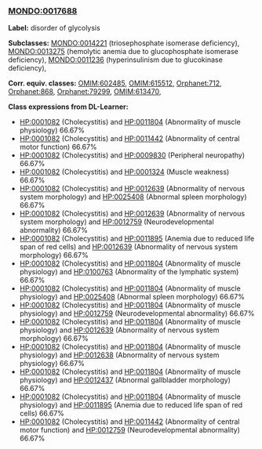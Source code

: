 
### [MONDO:0017688](http://purl.obolibrary.org/obo/MONDO_0017688)
**Label:** disorder of glycolysis

**Subclasses:** [MONDO:0014221](http://purl.obolibrary.org/obo/MONDO_0014221) (triosephosphate isomerase deficiency), [MONDO:0013275](http://purl.obolibrary.org/obo/MONDO_0013275) (hemolytic anemia due to glucophosphate isomerase deficiency), [MONDO:0011236](http://purl.obolibrary.org/obo/MONDO_0011236) (hyperinsulinism due to glucokinase deficiency), 

**Corr. equiv. classes:** [OMIM:602485](http://purl.obolibrary.org/obo/OMIM_602485), [OMIM:615512](http://purl.obolibrary.org/obo/OMIM_615512), [Orphanet:712](http://www.orpha.net/ORDO/Orphanet_712), [Orphanet:868](http://www.orpha.net/ORDO/Orphanet_868), [Orphanet:79299](http://www.orpha.net/ORDO/Orphanet_79299), [OMIM:613470](http://purl.obolibrary.org/obo/OMIM_613470), 

**Class expressions from DL-Learner:**

- [HP:0001082](http://purl.obolibrary.org/obo/HP_0001082) (Cholecystitis) and [HP:0011804](http://purl.obolibrary.org/obo/HP_0011804) (Abnormality of muscle physiology) 66.67%
- [HP:0001082](http://purl.obolibrary.org/obo/HP_0001082) (Cholecystitis) and [HP:0011442](http://purl.obolibrary.org/obo/HP_0011442) (Abnormality of central motor function) 66.67%
- [HP:0001082](http://purl.obolibrary.org/obo/HP_0001082) (Cholecystitis) and [HP:0009830](http://purl.obolibrary.org/obo/HP_0009830) (Peripheral neuropathy) 66.67%
- [HP:0001082](http://purl.obolibrary.org/obo/HP_0001082) (Cholecystitis) and [HP:0001324](http://purl.obolibrary.org/obo/HP_0001324) (Muscle weakness) 66.67%
- [HP:0001082](http://purl.obolibrary.org/obo/HP_0001082) (Cholecystitis) and [HP:0012639](http://purl.obolibrary.org/obo/HP_0012639) (Abnormality of nervous system morphology) and [HP:0025408](http://purl.obolibrary.org/obo/HP_0025408) (Abnormal spleen morphology) 66.67%
- [HP:0001082](http://purl.obolibrary.org/obo/HP_0001082) (Cholecystitis) and [HP:0012639](http://purl.obolibrary.org/obo/HP_0012639) (Abnormality of nervous system morphology) and [HP:0012759](http://purl.obolibrary.org/obo/HP_0012759) (Neurodevelopmental abnormality) 66.67%
- [HP:0001082](http://purl.obolibrary.org/obo/HP_0001082) (Cholecystitis) and [HP:0011895](http://purl.obolibrary.org/obo/HP_0011895) (Anemia due to reduced life span of red cells) and [HP:0012639](http://purl.obolibrary.org/obo/HP_0012639) (Abnormality of nervous system morphology) 66.67%
- [HP:0001082](http://purl.obolibrary.org/obo/HP_0001082) (Cholecystitis) and [HP:0011804](http://purl.obolibrary.org/obo/HP_0011804) (Abnormality of muscle physiology) and [HP:0100763](http://purl.obolibrary.org/obo/HP_0100763) (Abnormality of the lymphatic system) 66.67%
- [HP:0001082](http://purl.obolibrary.org/obo/HP_0001082) (Cholecystitis) and [HP:0011804](http://purl.obolibrary.org/obo/HP_0011804) (Abnormality of muscle physiology) and [HP:0025408](http://purl.obolibrary.org/obo/HP_0025408) (Abnormal spleen morphology) 66.67%
- [HP:0001082](http://purl.obolibrary.org/obo/HP_0001082) (Cholecystitis) and [HP:0011804](http://purl.obolibrary.org/obo/HP_0011804) (Abnormality of muscle physiology) and [HP:0012759](http://purl.obolibrary.org/obo/HP_0012759) (Neurodevelopmental abnormality) 66.67%
- [HP:0001082](http://purl.obolibrary.org/obo/HP_0001082) (Cholecystitis) and [HP:0011804](http://purl.obolibrary.org/obo/HP_0011804) (Abnormality of muscle physiology) and [HP:0012639](http://purl.obolibrary.org/obo/HP_0012639) (Abnormality of nervous system morphology) 66.67%
- [HP:0001082](http://purl.obolibrary.org/obo/HP_0001082) (Cholecystitis) and [HP:0011804](http://purl.obolibrary.org/obo/HP_0011804) (Abnormality of muscle physiology) and [HP:0012638](http://purl.obolibrary.org/obo/HP_0012638) (Abnormality of nervous system physiology) 66.67%
- [HP:0001082](http://purl.obolibrary.org/obo/HP_0001082) (Cholecystitis) and [HP:0011804](http://purl.obolibrary.org/obo/HP_0011804) (Abnormality of muscle physiology) and [HP:0012437](http://purl.obolibrary.org/obo/HP_0012437) (Abnormal gallbladder morphology) 66.67%
- [HP:0001082](http://purl.obolibrary.org/obo/HP_0001082) (Cholecystitis) and [HP:0011804](http://purl.obolibrary.org/obo/HP_0011804) (Abnormality of muscle physiology) and [HP:0011895](http://purl.obolibrary.org/obo/HP_0011895) (Anemia due to reduced life span of red cells) 66.67%
- [HP:0001082](http://purl.obolibrary.org/obo/HP_0001082) (Cholecystitis) and [HP:0011442](http://purl.obolibrary.org/obo/HP_0011442) (Abnormality of central motor function) and [HP:0012759](http://purl.obolibrary.org/obo/HP_0012759) (Neurodevelopmental abnormality) 66.67%


